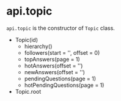 # api.topic

`api.topic` is the constructor of `Topic` class.

- Topic(id)
  + hierarchy()
  + followers(start = '', offset = 0)
  + topAnswers(page = 1)
  + hotAnswers(offset = '')
  + newAnswers(offset = '')
  + pendingQuestions(page = 1)
  + hotPendingQuestions(page = 1)
- Topic.root
